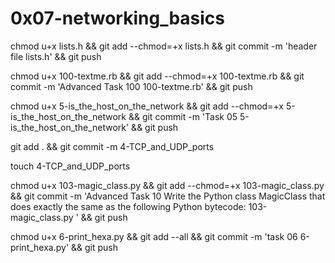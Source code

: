 # 0x07-networking_basics


chmod u+x lists.h && git add --chmod=+x lists.h && git commit -m 'header file lists.h' && git push



chmod u+x 100-textme.rb && git add --chmod=+x 100-textme.rb && git commit -m 'Advanced Task 100 100-textme.rb' && git push

chmod u+x 5-is_the_host_on_the_network && git add --chmod=+x 5-is_the_host_on_the_network && git commit -m 'Task 05 5-is_the_host_on_the_network' && git push

git add . && git commit -m 4-TCP_and_UDP_ports

touch 4-TCP_and_UDP_ports

chmod u+x 103-magic_class.py  && git add --chmod=+x 103-magic_class.py  && git commit -m 'Advanced Task 10 Write the Python class MagicClass that does exactly the same as the following Python bytecode: 103-magic_class.py ' && git push

chmod u+x 6-print_hexa.py && git add --all && git commit -m 'task 06 6-print_hexa.py' && git push